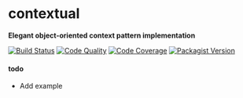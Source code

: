contextual
==========
**Elegant object-oriented context pattern implementation**

[![Build Status][travis-image]][travis-url]
[![Code Quality][scrutinizer-g-image]][scrutinizer-g-url]
[![Code Coverage][coveralls-image]][coveralls-url]
[![Packagist Version][packagist-image]][packagist-url]

#### todo
 - Add example
 
[travis-image]: https://img.shields.io/travis/jmversteeg/contextual.svg?style=flat-square
[travis-url]: https://travis-ci.org/jmversteeg/contextual

[scrutinizer-g-image]: https://img.shields.io/scrutinizer/g/jmversteeg/contextual.svg?style=flat-square
[scrutinizer-g-url]: https://scrutinizer-ci.com/g/jmversteeg/contextual/

[coveralls-image]: https://img.shields.io/coveralls/jmversteeg/contextual.svg?style=flat-square
[coveralls-url]: https://coveralls.io/r/jmversteeg/contextual

[packagist-image]: https://img.shields.io/packagist/v/jmversteeg/contextual.svg?style=flat-square
[packagist-url]: https://packagist.org/packages/jmversteeg/contextual